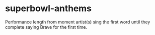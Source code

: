 # superbowl-anthems
Performance length from moment artist(s) sing the first word until they complete saying Brave for the first time.
